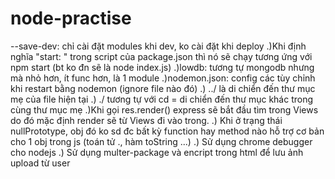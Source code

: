 # node-practise

--save-dev: chỉ cài đặt modules khi dev, ko cài đặt khi deploy
    .)Khi định nghĩa "start: " trong script của package.json thì nó sẽ chạy tương ứng với npm start (bt ko đn sẽ là node index.js)
    .)lowdb: tương tự mongodb nhưng mà nhỏ hơn, ít func hơn, là 1 module
    .)nodemon.json: config các tùy chỉnh khi restart bằng nodemon (ignore file nào đó)
    .) ../ là di chiển đến thư mục mẹ của file hiện tại
    .) ./ tương tự với cd = di chiển đến thư mục khác trong cùng thư mục mẹ
    .)Khi gọi res.render() express sẽ bắt đầu tìm trong Views do đó mặc định render sẽ từ Views đi vào trong.
    .) Khi ở trạng thái nullPrototype, obj đó ko sd đc bất kỳ function hay method nào hỗ trợ cơ bản cho 1 obj trong js (toán tử ., hàm toString ...)
    .) Sử dụng chrome debugger cho nodejs
    .) Sử dụng multer-package và encript trong html để lưu ảnh upload từ user